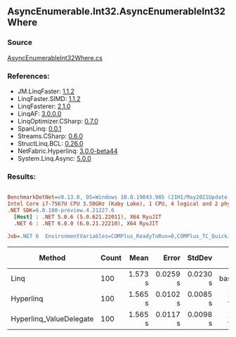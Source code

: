 ﻿## AsyncEnumerable.Int32.AsyncEnumerableInt32Where

### Source
[AsyncEnumerableInt32Where.cs](../LinqBenchmarks/AsyncEnumerable/Int32/AsyncEnumerableInt32Where.cs)

### References:
- JM.LinqFaster: [1.1.2](https://www.nuget.org/packages/JM.LinqFaster/1.1.2)
- LinqFaster.SIMD: [1.1.2](https://www.nuget.org/packages/LinqFaster.SIMD/1.0.3)
- LinqFasterer: [2.1.0](https://www.nuget.org/packages/LinqFasterer/2.1.0)
- LinqAF: [3.0.0.0](https://www.nuget.org/packages/LinqAF/3.0.0.0)
- LinqOptimizer.CSharp: [0.7.0](https://www.nuget.org/packages/LinqOptimizer.CSharp/0.7.0)
- SpanLinq: [0.0.1](https://www.nuget.org/packages/SpanLinq/0.0.1)
- Streams.CSharp: [0.6.0](https://www.nuget.org/packages/Streams.CSharp/0.6.0)
- StructLinq.BCL: [0.26.0](https://www.nuget.org/packages/StructLinq/0.26.0)
- NetFabric.Hyperlinq: [3.0.0-beta44](https://www.nuget.org/packages/NetFabric.Hyperlinq/3.0.0-beta44)
- System.Linq.Async: [5.0.0](https://www.nuget.org/packages/System.Linq.Async/5.0.0)

### Results:
``` ini

BenchmarkDotNet=v0.13.0, OS=Windows 10.0.19043.985 (21H1/May2021Update)
Intel Core i7-7567U CPU 3.50GHz (Kaby Lake), 1 CPU, 4 logical and 2 physical cores
.NET SDK=6.0.100-preview.4.21227.6
  [Host] : .NET 5.0.6 (5.0.621.22011), X64 RyuJIT
  .NET 6 : .NET 6.0.0 (6.0.21.22210), X64 RyuJIT

Job=.NET 6  EnvironmentVariables=COMPlus_ReadyToRun=0,COMPlus_TC_QuickJitForLoops=1,COMPlus_TieredPGO=1  Runtime=.NET 6.0  

```
|                  Method | Count |    Mean |    Error |   StdDev |        Ratio | RatioSD | Gen 0 | Gen 1 | Gen 2 | Allocated |
|------------------------ |------ |--------:|---------:|---------:|-------------:|--------:|------:|------:|------:|----------:|
|                    Linq |   100 | 1.573 s | 0.0259 s | 0.0230 s |     baseline |         |     - |     - |     - |     51 KB |
|               Hyperlinq |   100 | 1.565 s | 0.0102 s | 0.0085 s | 1.01x faster |   0.02x |     - |     - |     - |     37 KB |
| Hyperlinq_ValueDelegate |   100 | 1.565 s | 0.0117 s | 0.0098 s | 1.01x faster |   0.02x |     - |     - |     - |     37 KB |
